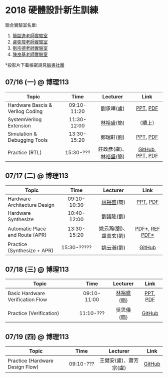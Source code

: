 # 2018 硬體設計新生訓練
聯合實驗室名單:
1. [簡韶逸老師實驗室](http://media.ee.ntu.edu.tw/)
1. [盧奕璋老師實驗室](http://async.ee.ntu.edu.tw/)
1. [劉宗德老師實驗室](http://www.ee.ntu.edu.tw/profile?id=1020909#)
1. [陳良基老師實驗室](http://video.ee.ntu.edu.tw/)

*投影片下載帳密請見[臉書社團](https://www.facebook.com/groups/962813393893009/permalink/967054023468946/)

## 07/16 (一) @ 博理113
|Topic|Time|Lecturer|Link|
|---|:---:|:---:|:---:|
|Hardware Bascis & Verilog Coding|09:10-11:20|劉承曄(盧)|[PPT](http://media.ee.ntu.edu.tw/crash_course/2018/vlsi/verilog_and_sv.pptx), [PDF](http://media.ee.ntu.edu.tw/crash_course/2018/vlsi/verilog_and_sv.pdf)|
|SystemVerilog Extension|11:30-12:00|[林裕盛](https://johnjohnlin.github.io/)(簡)|（續上）|
|Simulation & Debugging Tools|13:30-15:20|鄭瑞軒(劉)|[PPT](http://media.ee.ntu.edu.tw/crash_course/2018/vlsi/simulation_and_debug.pptx), [PDF](http://media.ee.ntu.edu.tw/crash_course/2018/vlsi/simulation_and_debug.pdf)|
|Practice (RTL)|15:30-???|莊政彥(盧)、[林裕盛](https://johnjohnlin.github.io/)(簡)|[GitHub](https://github.com/mediaic/VLSI_Lab1), [PPT](http://media.ee.ntu.edu.tw/crash_course/2018/vlsi/Lab1.pptx), [PDF](http://media.ee.ntu.edu.tw/crash_course/2018/vlsi/Lab1.pdf)|

## 07/17 (二) @ 博理113
|Topic|Time|Lecturer|Link|
|---|:---:|:---:|:---:|
|Hardware Architecture Design|09:10-10:30|[林裕盛](https://johnjohnlin.github.io/)(簡)|[PPT](http://media.ee.ntu.edu.tw/crash_course/2018/vlsi/hardware_architecture_design.pptx), [PDF](http://media.ee.ntu.edu.tw/crash_course/2018/vlsi/hardware_architecture_design.pdf)|
|Hardware Synthesize|10:40-12:00|劉議隆(劉)||
|Automatic Place and Route (APR)|13:30-15:20|姚云瀚(劉)、盧真玄(劉)|[PDF*](http://media.ee.ntu.edu.tw/crash_course/2018/vlsi/secret/APR.pdf), [REF PDF*](http://media.ee.ntu.edu.tw/crash_course/2018/vlsi/secret/CIC_edi.pdf)|
|Practice (Synthesize + APR)|15:30-?????|姚云瀚(劉)|[GitHub](https://github.com/mediaic/VLSI_Lab1)|

## 07/18 (三) @ 博理113
|Topic|Time|Lecturer|Link|
|---|:---:|:---:|:---:|
|Basic Hardware Verification Flow|09:10-11:00|[林裕盛](https://johnjohnlin.github.io/)(簡)|[PPT](http://media.ee.ntu.edu.tw/crash_course/2018/vlsi/basic_hardware_verification_flow.pptx), [PDF](http://media.ee.ntu.edu.tw/crash_course/2018/vlsi/basic_hardware_verification_flow.pdf)|
|Practice (Verification)|11:10-???|吳思儀(簡)|[GitHub](https://github.com/mediaic/VLSI_Lab2)|

## 07/19 (四) @ 博理113
|Topic|Time|Lecturer|Link|
|---|:---:|:---:|:---:|
|Practice (Hardware Design Flow)|09:10-???|王健安(盧)、蕭芳宗(盧)|[GitHub](https://github.com/mediaic/VLSI_Lab2)|
